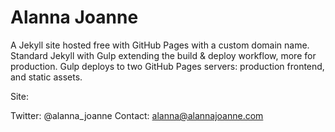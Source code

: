# Alanna Joanne

A Jekyll site hosted free with GitHub Pages with a custom domain name. Standard Jekyll with Gulp extending the build & deploy workflow, more for production. Gulp deploys to two GitHub Pages servers: production frontend, and static assets.

Site: 


Twitter: @alanna_joanne Contact: alanna@alannajoanne.com
